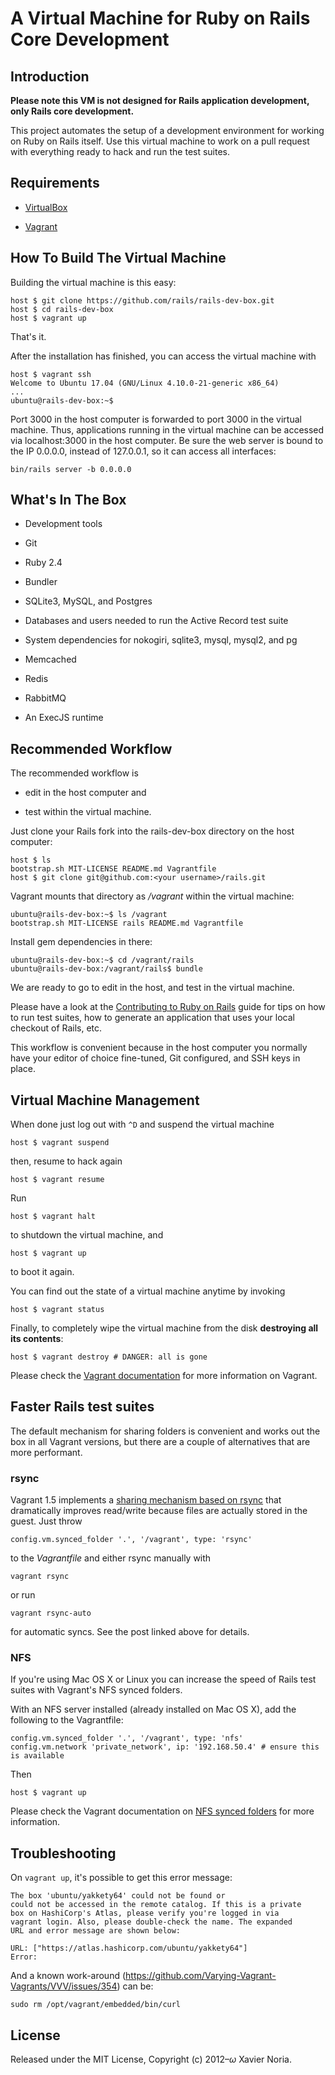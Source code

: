 # A Virtual Machine for Ruby on Rails Core Development

## Introduction

**Please note this VM is not designed for Rails application development, only Rails core development.**

This project automates the setup of a development environment for working on Ruby on Rails itself. Use this virtual machine to work on a pull request with everything ready to hack and run the test suites.

## Requirements

* [VirtualBox](https://www.virtualbox.org)

* [Vagrant](http://vagrantup.com)

## How To Build The Virtual Machine

Building the virtual machine is this easy:

    host $ git clone https://github.com/rails/rails-dev-box.git
    host $ cd rails-dev-box
    host $ vagrant up

That's it.

After the installation has finished, you can access the virtual machine with

    host $ vagrant ssh
    Welcome to Ubuntu 17.04 (GNU/Linux 4.10.0-21-generic x86_64)
    ...
    ubuntu@rails-dev-box:~$

Port 3000 in the host computer is forwarded to port 3000 in the virtual machine. Thus, applications running in the virtual machine can be accessed via localhost:3000 in the host computer. Be sure the web server is bound to the IP 0.0.0.0, instead of 127.0.0.1, so it can access all interfaces:

    bin/rails server -b 0.0.0.0

## What's In The Box

* Development tools

* Git

* Ruby 2.4

* Bundler

* SQLite3, MySQL, and Postgres

* Databases and users needed to run the Active Record test suite

* System dependencies for nokogiri, sqlite3, mysql, mysql2, and pg

* Memcached

* Redis

* RabbitMQ

* An ExecJS runtime

## Recommended Workflow

The recommended workflow is

* edit in the host computer and

* test within the virtual machine.

Just clone your Rails fork into the rails-dev-box directory on the host computer:

    host $ ls
    bootstrap.sh MIT-LICENSE README.md Vagrantfile
    host $ git clone git@github.com:<your username>/rails.git

Vagrant mounts that directory as _/vagrant_ within the virtual machine:

    ubuntu@rails-dev-box:~$ ls /vagrant
    bootstrap.sh MIT-LICENSE rails README.md Vagrantfile

Install gem dependencies in there:

    ubuntu@rails-dev-box:~$ cd /vagrant/rails
    ubuntu@rails-dev-box:/vagrant/rails$ bundle

We are ready to go to edit in the host, and test in the virtual machine.

Please have a look at the [Contributing to Ruby on Rails](http://edgeguides.rubyonrails.org/contributing_to_ruby_on_rails.html) guide for tips on how to run test suites, how to generate an application that uses your local checkout of Rails, etc.

This workflow is convenient because in the host computer you normally have your editor of choice fine-tuned, Git configured, and SSH keys in place.

## Virtual Machine Management

When done just log out with `^D` and suspend the virtual machine

    host $ vagrant suspend

then, resume to hack again

    host $ vagrant resume

Run

    host $ vagrant halt

to shutdown the virtual machine, and

    host $ vagrant up

to boot it again.

You can find out the state of a virtual machine anytime by invoking

    host $ vagrant status

Finally, to completely wipe the virtual machine from the disk **destroying all its contents**:

    host $ vagrant destroy # DANGER: all is gone

Please check the [Vagrant documentation](http://docs.vagrantup.com/v2/) for more information on Vagrant.

## Faster Rails test suites

The default mechanism for sharing folders is convenient and works out the box in
all Vagrant versions, but there are a couple of alternatives that are more
performant.

### rsync

Vagrant 1.5 implements a [sharing mechanism based on rsync](https://www.vagrantup.com/blog/feature-preview-vagrant-1-5-rsync.html)
that dramatically improves read/write because files are actually stored in the
guest. Just throw

    config.vm.synced_folder '.', '/vagrant', type: 'rsync'

to the _Vagrantfile_ and either rsync manually with

    vagrant rsync

or run

    vagrant rsync-auto

for automatic syncs. See the post linked above for details.

### NFS

If you're using Mac OS X or Linux you can increase the speed of Rails test suites with Vagrant's NFS synced folders.

With an NFS server installed (already installed on Mac OS X), add the following to the Vagrantfile:

    config.vm.synced_folder '.', '/vagrant', type: 'nfs'
    config.vm.network 'private_network', ip: '192.168.50.4' # ensure this is available

Then

    host $ vagrant up

Please check the Vagrant documentation on [NFS synced folders](http://docs.vagrantup.com/v2/synced-folders/nfs.html) for more information.

## Troubleshooting

On `vagrant up`, it's possible to get this error message:

```
The box 'ubuntu/yakkety64' could not be found or
could not be accessed in the remote catalog. If this is a private
box on HashiCorp's Atlas, please verify you're logged in via
vagrant login. Also, please double-check the name. The expanded
URL and error message are shown below:

URL: ["https://atlas.hashicorp.com/ubuntu/yakkety64"]
Error:
```

And a known work-around (https://github.com/Varying-Vagrant-Vagrants/VVV/issues/354) can be:

    sudo rm /opt/vagrant/embedded/bin/curl

## License

Released under the MIT License, Copyright (c) 2012–<i>ω</i> Xavier Noria.
